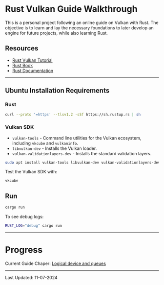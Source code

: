 # Rust Vulkan Guide Walkthrough

This is a personal project following an online guide on Vulkan with Rust. 
The objective is to learn and lay the necessary foundations to later develop an engine for future projects, while also learning Rust.

## Resources

- [Rust Vulkan Tutorial](https://kylemayes.github.io/vulkanalia/)
- [Rust Book](https://doc.rust-lang.org/book/)
- [Rust Documentation](https://doc.rust-lang.org/std/)

---

## Ubuntu Installation Requirements

### Rust 

```bash
curl --proto '=https' --tlsv1.2 -sSf https://sh.rustup.rs | sh
```

### Vulkan SDK

- `vulkan-tools` - Command line utilities for the Vulkan ecosystem, including `vkcube` and `vulkaninfo`.
- `libvulkan-dev` - Installs the Vulkan loader.
- `vulkan-validationlayers-dev` -  Installs the standard validation layers.

```bash
sudo apt install vulkan-tools libvulkan-dev vulkan-validationlayers-dev
```

Test the Vulkan SDK with:
```bash
vkcube
```

## Run

```bash
cargo run
```

To see debug logs:
```bash
RUST_LOG="debug" cargo run
```

---

# Progress

Current Guide Chaper: [Logical device and queues](https://kylemayes.github.io/vulkanalia/setup/logical_device_and_queues.html)

---

Last Updated: 11-07-2024
